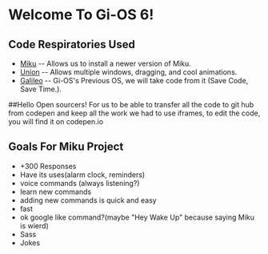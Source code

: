 # Welcome To Gi-OS 6!

## Code Respiratories Used
* [Miku](http://codepen.io/gi-os/pen/xZdxRV)
-- Allows us to install a newer version of Miku.
* [Union](http://codepen.io/gi-os/pen/eJpqWJ)
-- Allows multiple windows, dragging, and cool animations.
* [Galileo](http://codepen.io/gi-os/pen/MKwyNL)
-- Gi-OS's Previous OS, we will take code from it (Save Code, Save Time.).

##Hello Open sourcers!
For us to be able to transfer all the code to git hub from codepen and keep all the work we had to use iframes, to edit the code, you will find it on codepen.io
## Goals For Miku Project
* +300 Responses
* Have its uses(alarm clock, reminders)
* voice commands (always listening?)
* learn new commands
* adding new commands is quick and easy
* fast
* ok google like command?(maybe "Hey Wake Up" because saying Miku is wierd)
* Sass
* Jokes
